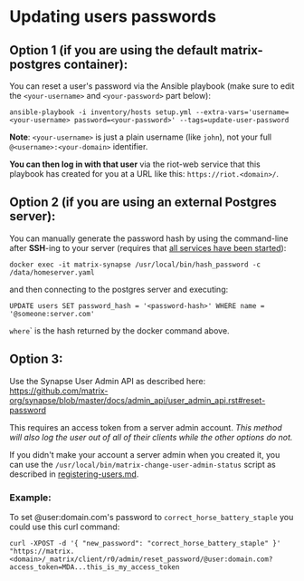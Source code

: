 # Updating users passwords

## Option 1 (if you are using the default matrix-postgres container):

You can reset a user's password via the Ansible playbook (make sure to edit the `<your-username>` and `<your-password>` part below):

```
ansible-playbook -i inventory/hosts setup.yml --extra-vars='username=<your-username> password=<your-password>' --tags=update-user-password
```

**Note**: `<your-username>` is just a plain username (like `john`), not your full `@<username>:<your-domain>` identifier.

**You can then log in with that user** via the riot-web service that this playbook has created for you at a URL like this: `https://riot.<domain>/`.


## Option 2 (if you are using an external Postgres server):

You can manually generate the password hash by using the command-line after **SSH**-ing to your server (requires that [all services have been started](installing.md#starting-the-services)):

```
docker exec -it matrix-synapse /usr/local/bin/hash_password -c /data/homeserver.yaml
```

and then connecting to the postgres server and executing:

```
UPDATE users SET password_hash = '<password-hash>' WHERE name = '@someone:server.com'
```
`
where `<password-hash>` is the hash returned by the docker command above.


## Option 3:

Use the Synapse User Admin API as described here: https://github.com/matrix-org/synapse/blob/master/docs/admin_api/user_admin_api.rst#reset-password

This requires an access token from a server admin account. *This method will also log the user out of all of their clients while the other options do not.* 

If you didn't make your account a server admin when you created it, you can use the `/usr/local/bin/matrix-change-user-admin-status` script as described in [registering-users.md](registering-users.md). 

### Example:
To set @user:domain.com's password to `correct_horse_battery_staple` you could use this curl command:
```
curl -XPOST -d '{ "new_password": "correct_horse_battery_staple" }' "https://matrix.<domain>/_matrix/client/r0/admin/reset_password/@user:domain.com?access_token=MDA...this_is_my_access_token
```
